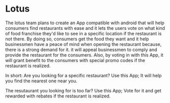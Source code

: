 # Lotus
The lotus team plans to create an App compatible with android that will help consumers find restaurants with ease and it lets the users vote on what kind of food franchise they'd like to see in a specific location if the restaurant is not there. By doing so, consumers get the food they want and it help businessmen have a peace of mind when opening the restaurant because, there is a strong demand for it. it will appeal businessmen to comply and provide the restaurant for the consumers. Also, by voting in with this App, it will grant benefit to the consumers with special promo codes if the restaurant is realized.

In short:
Are you looking for a specific restaurant? Use this App;
It will help you find the nearest one near you.

The resutaurant you looking for is too far? Use this App;
Vote for it and get rewarded with rebates if the restaurant is realized.
